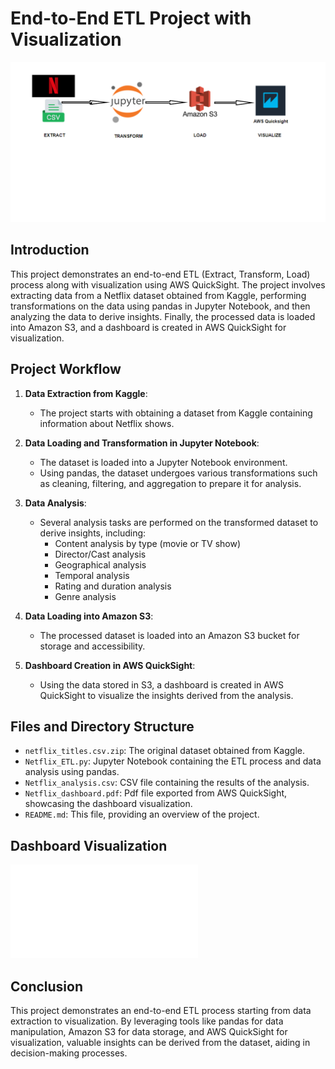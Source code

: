 # End-to-End ETL Project with Visualization

![ETL Architecture Diagram](Netflix_etl_diag.png)

## Introduction
This project demonstrates an end-to-end ETL (Extract, Transform, Load) process along with visualization using AWS QuickSight. The project involves extracting data from a Netflix dataset obtained from Kaggle, performing transformations on the data using pandas in Jupyter Notebook, and then analyzing the data to derive insights. Finally, the processed data is loaded into Amazon S3, and a dashboard is created in AWS QuickSight for visualization.

## Project Workflow
1. **Data Extraction from Kaggle**:
   - The project starts with obtaining a dataset from Kaggle containing information about Netflix shows.

2. **Data Loading and Transformation in Jupyter Notebook**:
   - The dataset is loaded into a Jupyter Notebook environment.
   - Using pandas, the dataset undergoes various transformations such as cleaning, filtering, and aggregation to prepare it for analysis.

3. **Data Analysis**:
   - Several analysis tasks are performed on the transformed dataset to derive insights, including:
     - Content analysis by type (movie or TV show)
     - Director/Cast analysis
     - Geographical analysis
     - Temporal analysis
     - Rating and duration analysis
     - Genre analysis

4. **Data Loading into Amazon S3**:
   - The processed dataset is loaded into an Amazon S3 bucket for storage and accessibility.

5. **Dashboard Creation in AWS QuickSight**:
   - Using the data stored in S3, a dashboard is created in AWS QuickSight to visualize the insights derived from the analysis.

## Files and Directory Structure
- `netflix_titles.csv.zip`: The original dataset obtained from Kaggle.
- `Netflix_ETL.py`: Jupyter Notebook containing the ETL process and data analysis using pandas.
- `Netflix_analysis.csv`: CSV file containing the results of the analysis.
- `Netflix_dashboard.pdf`: Pdf file exported from AWS QuickSight, showcasing the dashboard visualization.
- `README.md`: This file, providing an overview of the project.

## Dashboard Visualization
![Netflix Dashboard](Netflix_dashboard.pdf)

## Conclusion
This project demonstrates an end-to-end ETL process starting from data extraction to visualization. By leveraging tools like pandas for data manipulation, Amazon S3 for data storage, and AWS QuickSight for visualization, valuable insights can be derived from the dataset, aiding in decision-making processes.

